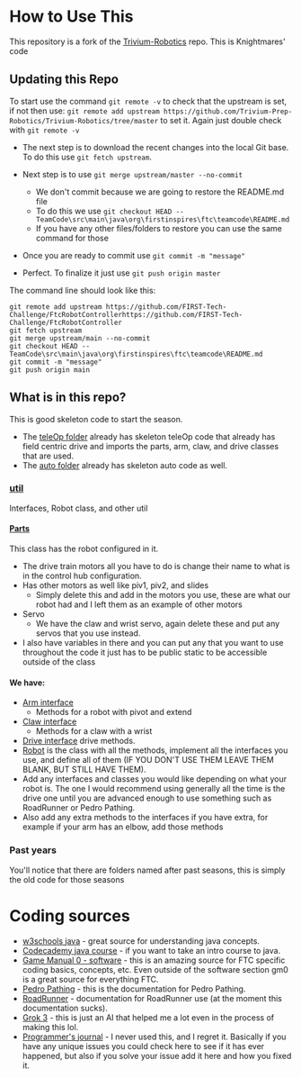 # How to Use This
This repository is a fork of the [Trivium-Robotics](https://github.com/Trivium-Prep-Robotics/Trivium-Robotics/tree/master) repo. This is Knightmares' code

## Updating this Repo

To start use the command `git remote -v` to check that the upstream is set, if not then use: `git remote add upstream https://github.com/Trivium-Prep-Robotics/Trivium-Robotics/tree/master` to set it. Again just double check with `git remote -v`

- The next step is to download the recent changes into the local Git base. To do this use `git fetch upstream`.

- Next step is to use `git merge upstream/master --no-commit`
  - We don't commit because we are going to restore the README.md file
  - To do this we use `git checkout HEAD -- TeamCode\src\main\java\org\firstinspires\ftc\teamcode\README.md`
  - If you have any other files/folders to restore you can use the same command for those
- Once you are ready to commit use `git commit -m "message"`
- Perfect. To finalize it just use `git push origin master`

The command line should look like this:
```
git remote add upstream https://github.com/FIRST-Tech-Challenge/FtcRobotControllerhttps://github.com/FIRST-Tech-Challenge/FtcRobotController
git fetch upstream
git merge upstream/main --no-commit
git checkout HEAD -- TeamCode\src\main\java\org\firstinspires\ftc\teamcode\README.md
git commit -m "message"
git push origin main
```

## What is in this repo?
This is good skeleton code to start the season.

- The [teleOp folder](https://github.com/Trivium-Prep-Robotics/18625-Trivium-Knightmares/tree/master/TeamCode/src/main/java/org/firstinspires/ftc/teamcode/teleOp) already has skeleton teleOp code that already has field centric drive and imports the parts, arm, claw, and drive classes that are used.
- The [auto folder](https://github.com/Trivium-Prep-Robotics/18625-Trivium-Knightmares/tree/master/TeamCode/src/main/java/org/firstinspires/ftc/teamcode/auto) already has skeleton auto code as well.

### [util](https://github.com/Trivium-Prep-Robotics/18625-Trivium-Knightmares/tree/master/TeamCode/src/main/java/org/firstinspires/ftc/teamcode/util)
Interfaces, Robot class, and other util

#### [Parts](https://github.com/Trivium-Prep-Robotics/18625-Trivium-Knightmares/blob/master/TeamCode/src/main/java/org/firstinspires/ftc/teamcode/util/Parts.java)
This class has the robot configured in it. 
- The drive train motors all you have to do is change their name to what is in the control hub configuration.
- Has other motors as well like piv1, piv2, and slides
  - Simply delete this and add in the motors you use, these are what our robot had and I left them as an example of other motors
- Servo
  - We have the claw and wrist servo, again delete these and put any servos that you use instead.
 - I also have variables in there and you can put any that you want to use throughout the code it just has to be public static to be accessible outside of the class
#### We have:
- [Arm interface](https://github.com/Trivium-Prep-Robotics/18625-Trivium-Knightmares/blob/master/TeamCode/src/main/java/org/firstinspires/ftc/teamcode/util/Arm.java)
  - Methods for a robot with pivot and extend
- [Claw interface](https://github.com/Trivium-Prep-Robotics/18625-Trivium-Knightmares/blob/master/TeamCode/src/main/java/org/firstinspires/ftc/teamcode/util/Claw.java)
  - Methods for a claw with a wrist
- [Drive interface](https://github.com/Trivium-Prep-Robotics/18625-Trivium-Knightmares/blob/master/TeamCode/src/main/java/org/firstinspires/ftc/teamcode/util/Drive.java) drive methods.
- [Robot](https://github.com/Trivium-Prep-Robotics/18625-Trivium-Knightmares/blob/master/TeamCode/src/main/java/org/firstinspires/ftc/teamcode/util/Robot.java) is the class with all the methods, implement all the interfaces you use, and define all of them (IF YOU DON'T USE THEM LEAVE THEM BLANK, BUT STILL HAVE THEM).
- Add any interfaces and classes you would like depending on what your robot is. The one I would recommend using generally all the time is the drive one until you are advanced enough to use something such as RoadRunner or Pedro Pathing.
- Also add any extra methods to the interfaces if you have extra, for example if your arm has an elbow, add those methods

### Past years
You'll notice that there are folders named after past seasons, this is simply the old code for those seasons

# Coding sources
- [w3schools java](https://www.w3schools.com/java/default.asp) - great source for understanding java concepts.
- [Codecademy java course](https://www.codecademy.com/learn/learn-java) - if you want to take an intro course to java.
- [Game Manual 0 - software](https://gm0.org/en/latest/docs/software/index.html#) - this is an amazing source for FTC specific coding basics, concepts, etc. Even outside of the software section gm0 is a great source for everything FTC.
- [Pedro Pathing](https://pedropathing.com/) - this is the documentation for Pedro Pathing.
- [RoadRunner](https://rr.brott.dev/docs/v1-0/installation/) - documentation for RoadRunner use (at the moment this documentation sucks).
- [Grok 3](https://grok.com/) - this is just an AI that helped me a lot even in the process of making this lol.
- [Programmer's journal](https://docs.google.com/document/d/1O9rBL9iYiBHXd6xWO5uZ8Y3aDJPRSqbhFk_Z6YAwZxg/edit?usp=sharing) - I never used this, and I regret it. Basically if you have any unique issues you could check here to see if it has ever happened, but also if you solve your issue add it here and how you  fixed it.
